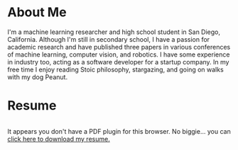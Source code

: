 # About Me
I'm a machine learning researcher and high school student in San Diego, California. Although I'm still in secondary school, I have a passion for academic research and have published three papers in various conferences of machine learning, computer vision, and robotics. I have some experience in industry too, acting as a software developer for a startup company. In my free time I enjoy reading Stoic philosophy, stargazing, and going on walks with my dog Peanut.

# Resume
<div style="width:100%; padding-bottom:125%; position:relative;">
<object data="/Resume.pdf" type="application/pdf" width="100%" height="125%" style="position: absolute; top: 0; bottom: 0; left: 0; right: 0;">
    <p>It appears you don't have a PDF plugin for this browser.
        No biggie... you can <a href="/Resume.pdf">click here to
            download my resume.</a></p>
</object>
</div>

